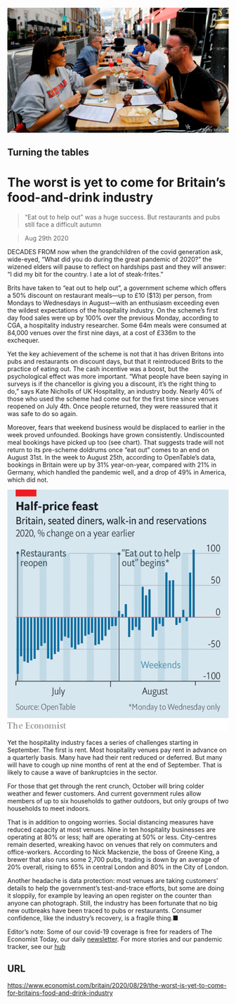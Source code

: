 ![](./images/20200829_BRP503.jpg)

## Turning the tables

# The worst is yet to come for Britain’s food-and-drink industry

> “Eat out to help out” was a huge success. But restaurants and pubs still face a difficult autumn

> Aug 29th 2020

DECADES FROM now when the grandchildren of the covid generation ask, wide-eyed, “What did you do during the great pandemic of 2020?” the wizened elders will pause to reflect on hardships past and they will answer: “I did my bit for the country. I ate a lot of steak-frites.”

Brits have taken to “eat out to help out”, a government scheme which offers a 50% discount on restaurant meals—up to £10 ($13) per person, from Mondays to Wednesdays in August—with an enthusiasm exceeding even the wildest expectations of the hospitality industry. On the scheme’s first day food sales were up by 100% over the previous Monday, according to CGA, a hospitality industry researcher. Some 64m meals were consumed at 84,000 venues over the first nine days, at a cost of £336m to the exchequer.

Yet the key achievement of the scheme is not that it has driven Britons into pubs and restaurants on discount days, but that it reintroduced Brits to the practice of eating out. The cash incentive was a boost, but the psychological effect was more important. “What people have been saying in surveys is if the chancellor is giving you a discount, it’s the right thing to do,” says Kate Nicholls of UK Hospitality, an industry body. Nearly 40% of those who used the scheme had come out for the first time since venues reopened on July 4th. Once people returned, they were reassured that it was safe to do so again.

Moreover, fears that weekend business would be displaced to earlier in the week proved unfounded. Bookings have grown consistently. Undiscounted meal bookings have picked up too (see chart). That suggests trade will not return to its pre-scheme doldrums once “eat out” comes to an end on August 31st. In the week to August 25th, according to OpenTable’s data, bookings in Britain were up by 31% year-on-year, compared with 21% in Germany, which handled the pandemic well, and a drop of 49% in America, which did not.



![](./images/20200829_BRC309.png)

Yet the hospitality industry faces a series of challenges starting in September. The first is rent. Most hospitality venues pay rent in advance on a quarterly basis. Many have had their rent reduced or deferred. But many will have to cough up nine months of rent at the end of September. That is likely to cause a wave of bankruptcies in the sector.

For those that get through the rent crunch, October will bring colder weather and fewer customers. And current government rules allow members of up to six households to gather outdoors, but only groups of two households to meet indoors.

That is in addition to ongoing worries. Social distancing measures have reduced capacity at most venues. Nine in ten hospitality businesses are operating at 80% or less; half are operating at 50% or less. City-centres remain deserted, wreaking havoc on venues that rely on commuters and office-workers. According to Nick Mackenzie, the boss of Greene King, a brewer that also runs some 2,700 pubs, trading is down by an average of 20% overall, rising to 65% in central London and 80% in the City of London.

Another headache is data protection: most venues are taking customers’ details to help the government’s test-and-trace efforts, but some are doing it sloppily, for example by leaving an open register on the counter than anyone can photograph. Still, the industry has been fortunate that no big new outbreaks have been traced to pubs or restaurants. Consumer confidence, like the industry’s recovery, is a fragile thing.■

Editor’s note: Some of our covid-19 coverage is free for readers of The Economist Today, our daily [newsletter](https://www.economist.com/https://my.economist.com/user#newsletter). For more stories and our pandemic tracker, see our [hub](https://www.economist.com//news/2020/03/11/the-economists-coverage-of-the-coronavirus)

## URL

https://www.economist.com/britain/2020/08/29/the-worst-is-yet-to-come-for-britains-food-and-drink-industry
